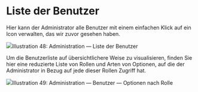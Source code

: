 # Liste der Benutzer

Hier kann der Administrator alle Benutzer mit einem einfachen Klick auf ein Icon verwalten, das wir zuvor gesehen haben.

![](../../../.gitbook/assets/images40%20%286%29.png)Illustration 48: Administration — Liste der Benutzer

Um die Benutzerliste auf übersichtlichere Weise zu visualisieren, finden Sie hier eine reduzierte Liste von Rollen und Arten von Optionen, auf die der Administrator in Bezug auf jede dieser Rollen Zugriff hat.

![](../../../.gitbook/assets/images41%20%286%29.png)Illustration 49: Administration — Benutzer — Optionen nach Rolle